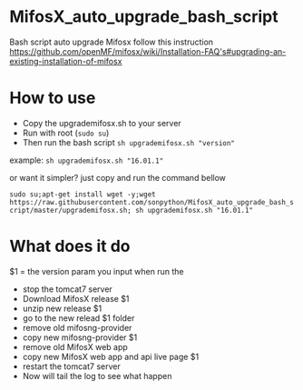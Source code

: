 # MifosX_auto_upgrade_bash_script
Bash script auto upgrade Mifosx follow this instruction https://github.com/openMF/mifosx/wiki/Installation-FAQ's#upgrading-an-existing-installation-of-mifosx

# How to use

- Copy the upgrademifosx.sh to your server
- Run with root (`sudo su`)
- Then run the bash script `sh upgrademifosx.sh "version"`

example: `sh upgrademifosx.sh "16.01.1"`

or want it simpler? just copy and run the command bellow

`sudo su;apt-get install wget -y;wget https://raw.githubusercontent.com/sonpython/MifosX_auto_upgrade_bash_script/master/upgrademifosx.sh; sh upgrademifosx.sh "16.01.1"`

# What does it do

$1 = the version param you input when run the 

- stop the tomcat7 server
- Download MifosX release $1
- unzip new release $1
- go to the new relead $1 folder
- remove old mifosng-provider
- copy new mifosng-provider $1
- remove old MifosX web app
- copy new MifosX web app and api live page $1
- restart the tomcat7 server
- Now will tail the log to see what happen
